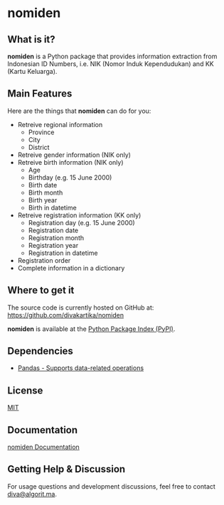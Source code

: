 # nomiden

## What is it?

**nomiden** is a Python package that provides information extraction from Indonesian ID Numbers, i.e. NIK (Nomor Induk Kependudukan) and KK (Kartu Keluarga).

## Main Features
Here are the things that **nomiden** can do for you:

  - Retreive regional information 
    - Province
    - City
    - District
  - Retreive gender information (NIK only)
  - Retreive birth information (NIK only)
    - Age
    - Birthday (e.g. 15 June 2000)
    - Birth date
    - Birth month
    - Birth year
    - Birth in datetime
  - Retreive registration information (KK only)
    - Registration day (e.g. 15 June 2000)
    - Registration date
    - Registration month
    - Registration year
    - Registration in datetime
  - Registration order
  - Complete information in a dictionary

## Where to get it
The source code is currently hosted on GitHub at: https://github.com/divakartika/nomiden

**nomiden** is available at the [Python Package Index (PyPI)](https://pypi.org/project/nomiden/).

## Dependencies
- [Pandas - Supports data-related operations](https://pandas.pydata.org)

## License
[MIT](LICENSE)

## Documentation
[nomiden Documentation](https://divakartika.notion.site/nomiden-Documentation-50ed0573bd7c44bc8337472cfbdb24d3) 

## Getting Help & Discussion

For usage questions and development discussions, feel free to contact diva@algorit.ma.